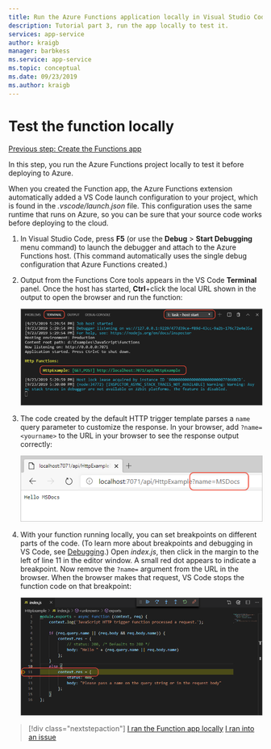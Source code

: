 ```yaml
---
title: Run the Azure Functions application locally in Visual Studio Code
description: Tutorial part 3, run the app locally to test it.
services: app-service
author: kraigb
manager: barbkess
ms.service: app-service
ms.topic: conceptual
ms.date: 09/23/2019
ms.author: kraigb
---
```


# Test the function locally

[Previous step: Create the Functions app](tutorial-vscode-serverless-node-02.md)

In this step, you run the Azure Functions project locally to test it before deploying to Azure.

When you created the Function app, the Azure Functions extension automatically added a VS Code launch configuration to your project, which is found in the *.vscode/launch.json* file. This configuration uses the same runtime that runs on Azure, so you can be sure that your source code works before deploying to the cloud.

1. In Visual Studio Code, press **F5** (or use the **Debug** > **Start Debugging** menu command) to launch the debugger and attach to the Azure Functions host. (This command automatically uses the single debug configuration that Azure Functions created.)

1. Output from the Functions Core tools appears in the VS Code **Terminal** panel. Once the host has started, **Ctrl**+click the local URL shown in the output to open the browser and run the function:

    ![Output shown in VS Code Terminal panel when debugging locally](media/functions-extension/local-test-output.png)

1. The code created by the default HTTP trigger template parses a `name` query parameter to customize the response. In your browser, add `?name=<yourname>` to the URL in your browser to see the response output correctly:

    ![HTTP trigger function parsing URL parameters](media/functions-extension/local-test-browser.png)

1. With your function running locally, you can set breakpoints on different parts of the code. (To learn more about breakpoints and debugging in VS Code, see [Debugging](https://code.visualstudio.com/docs/editor/debugging).) Open *index.js*, then click in the margin to the left of line 11 in the editor window. A small red dot appears to indicate a breakpoint. Now remove the `?name=` argument from the URL in the browser. When the browser makes that request, VS Code stops the function code on that breakpoint:

    ![VS Code stopped on a breakpoint](media/functions-extension/debugging-breakpoint.png)

> [!div class="nextstepaction"]
> [I ran the Function app locally](tutorial-vscode-serverless-node-04.md) [I ran into an issue](https://www.research.net/r/PWZWZ52?tutorial=node-deployment-azurefunctions&step=run-app)
